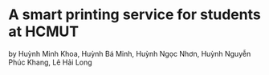 # A smart printing service for students at HCMUT
by Huỳnh Minh Khoa, Huỳnh Bá Minh, Huỳnh Ngọc Nhơn, Huỳnh Nguyễn Phúc Khang, Lê Hải Long
